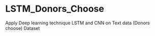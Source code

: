 # LSTM_Donors_Choose
Apply Deep learning technique LSTM and CNN on Text data (Donors choose) Dataset 
